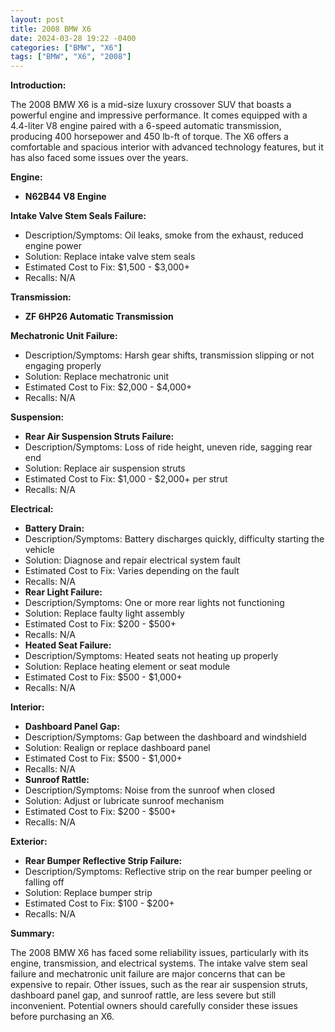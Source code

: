 ```yaml
---
layout: post
title: 2008 BMW X6
date: 2024-03-28 19:22 -0400
categories: ["BMW", "X6"]
tags: ["BMW", "X6", "2008"]
---
```

**Introduction:**

The 2008 BMW X6 is a mid-size luxury crossover SUV that boasts a powerful engine and impressive performance. It comes equipped with a 4.4-liter V8 engine paired with a 6-speed automatic transmission, producing 400 horsepower and 450 lb-ft of torque. The X6 offers a comfortable and spacious interior with advanced technology features, but it has also faced some issues over the years.

**Engine:**

* **N62B44 V8 Engine**

**Intake Valve Stem Seals Failure:**
* Description/Symptoms: Oil leaks, smoke from the exhaust, reduced engine power
* Solution: Replace intake valve stem seals
* Estimated Cost to Fix: $1,500 - $3,000+
* Recalls: N/A

**Transmission:**

* **ZF 6HP26 Automatic Transmission**

**Mechatronic Unit Failure:**
* Description/Symptoms: Harsh gear shifts, transmission slipping or not engaging properly
* Solution: Replace mechatronic unit
* Estimated Cost to Fix: $2,000 - $4,000+
* Recalls: N/A

**Suspension:**

* **Rear Air Suspension Struts Failure:**
* Description/Symptoms: Loss of ride height, uneven ride, sagging rear end
* Solution: Replace air suspension struts
* Estimated Cost to Fix: $1,000 - $2,000+ per strut
* Recalls: N/A

**Electrical:**

* **Battery Drain:**
* Description/Symptoms: Battery discharges quickly, difficulty starting the vehicle
* Solution: Diagnose and repair electrical system fault
* Estimated Cost to Fix: Varies depending on the fault
* Recalls: N/A
* **Rear Light Failure:**
* Description/Symptoms: One or more rear lights not functioning
* Solution: Replace faulty light assembly
* Estimated Cost to Fix: $200 - $500+
* Recalls: N/A
* **Heated Seat Failure:**
* Description/Symptoms: Heated seats not heating up properly
* Solution: Replace heating element or seat module
* Estimated Cost to Fix: $500 - $1,000+
* Recalls: N/A

**Interior:**

* **Dashboard Panel Gap:**
* Description/Symptoms: Gap between the dashboard and windshield
* Solution: Realign or replace dashboard panel
* Estimated Cost to Fix: $500 - $1,000+
* Recalls: N/A
* **Sunroof Rattle:**
* Description/Symptoms: Noise from the sunroof when closed
* Solution: Adjust or lubricate sunroof mechanism
* Estimated Cost to Fix: $200 - $500+
* Recalls: N/A

**Exterior:**

* **Rear Bumper Reflective Strip Failure:**
* Description/Symptoms: Reflective strip on the rear bumper peeling or falling off
* Solution: Replace bumper strip
* Estimated Cost to Fix: $100 - $200+
* Recalls: N/A

**Summary:**

The 2008 BMW X6 has faced some reliability issues, particularly with its engine, transmission, and electrical systems. The intake valve stem seal failure and mechatronic unit failure are major concerns that can be expensive to repair. Other issues, such as the rear air suspension struts, dashboard panel gap, and sunroof rattle, are less severe but still inconvenient. Potential owners should carefully consider these issues before purchasing an X6.
